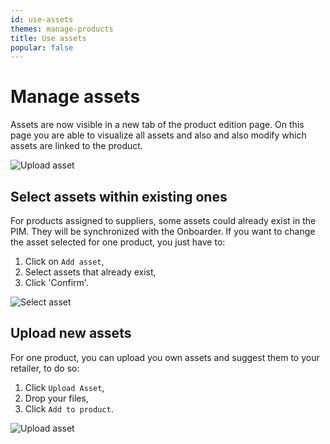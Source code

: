 ```yaml
---
id: use-assets
themes: manage-products
title: Use assets
popular: false
---
```


# Manage assets
Assets are now visible in a new tab of the product edition page. On this page you are able to visualize all assets and also and also modify which assets are linked to the product.

![Upload asset](../img/asset-upload-tab-highlight.png)

## Select assets within existing ones
For products assigned to suppliers, some assets could already exist in the PIM. They will be synchronized with the Onboarder.
If you want to change the asset selected for one product, you just have to:
1. Click on `Add asset`,
1. Select assets that already exist,
1. Click 'Confirm'.

![Select asset](../img/select-assets.png)

## Upload new assets
For one product, you can upload you own assets and suggest them to your retailer, to do so:
1. Click `Upload Asset`,
1. Drop your files,
1. Click `Add to product`.

![Upload asset](../img/upload-assets.png)
